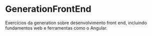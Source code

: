 # GenerationFrontEnd
Exercícios da generation sobre desenvolvimento front end, incluindo fundamentos web e ferramentas como o Angular.
